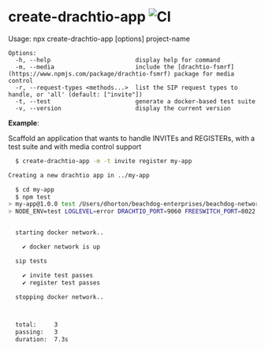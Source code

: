 # create-drachtio-app ![CI](https://github.com/drachtio/create-drachtio-app/workflows/CI/badge.svg)

Usage: npx create-drachtio-app [options] project-name
```
Options:
  -h, --help                        display help for command
  -m, --media                       include the [drachtio-fsmrf](https://www.npmjs.com/package/drachtio-fsmrf) package for media control
  -r, --request-types <methods...>  list the SIP request types to handle, or 'all' (default: ["invite"])
  -t, --test                        generate a docker-based test suite
  -v, --version                     display the current version
```

**Example**: 

Scaffold an application that wants to handle INVITEs and REGISTERs, with a test suite and with media control support

```bash
  $ create-drachtio-app -m -t invite register my-app

Creating a new drachtio app in ../my-app

  $ cd my-app
  $ npm test
> my-app@1.0.0 test /Users/dhorton/beachdog-enterprises/beachdog-networks/git/temp/my-app
> NODE_ENV=test LOGLEVEL=error DRACHTIO_PORT=9060 FREESWITCH_PORT=8022 REDIS_PORT=16379 node test/ | ./node_modules/.bin/tap-spec


  starting docker network..

    ✔ docker network is up

  sip tests

    ✔ invite test passes
    ✔ register test passes

  stopping docker network..



  total:     3
  passing:   3
  duration:  7.3s

```

